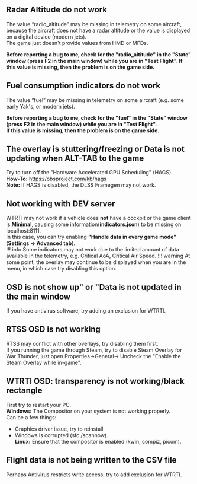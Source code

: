 ## Radar Altitude do not work
The value “radio_altitude” may be missing in telemetry on some aircraft, because the aircraft does not have a radar altitude or the value is displayed on a digital device (modern jets).  
The game just doesn't provide values from HMD or MFDs.  

**Before reporting a bug to me, check for the "radio_altitude" in the "State" window (press F2 in the main window) while you are in "Test Flight". 
If this value is missing, then the problem is on the game side.**  

## Fuel consumption indicators do not work
The value “fuel” may be missing in telemetry on some aircraft (e.g. some early Yak's, or modern jets).  

**Before reporting a bug to me, check for the "fuel" in the "State" window (press F2 in the main window) while you are in "Test Flight".  
If this value is missing, then the problem is on the game side.**  

## The overlay is stuttering/freezing or Data is not updating when ALT-TAB to the game
Try to turn off the "Hardware Accelerated GPU Scheduling" (HAGS).  
**How-To:** <https://obsproject.com/kb/hags>  
**Note:** If HAGS is disabled, the DLSS Framegen may not work.  

## Not working with DEV server
WTRTI may not work if a vehicle does **not** have a cockpit or the game client is **Minimal**, causing some information(**indicators.json**) to be missing on localhost:8111.  
In this case, you can try enabling **"Handle data in every game mode"** (**Settings -> Advanced tab**).  
!!! info
    Some indicators may not work due to the limited amount of data available in the telemetry, e.g. Critical AoA, Critical Air Speed.
!!! warning
    At some point, the overlay may continue to be displayed when you are in the menu, in which case try disabling this option.

## OSD is not show up" or "Data is not updated in the main window
If you have antivirus software, try adding an exclusion for WTRTI.

## RTSS OSD is not working
RTSS may conflict with other overlays, try disabling them first.  
If you running the game through Steam, try to disable Steam Overlay for War Thunder, just open Properties->General-> Uncheck the "Enable the Steam Overlay while in-game".

## WTRTI OSD: transparency is not working/black rectangle
First try to restart your PC.  
**Windows:** The Compositor on your system is not working properly.  
Can be a few things:  
- Graphics driver issue, try to reinstall.  
- Windows is corrupted (sfc /scannow).  
**Linux:** Ensure that the compositor is enabled (kwin, compiz, picom).

## Flight data is not being written to the CSV file
Perhaps Antivirus restricts write access, try to add exclusion for WTRTI.
